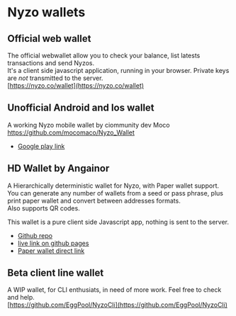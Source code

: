 # Nyzo wallets

## Official web wallet

The official webwallet allow you to check your balance, list latests transactions and send Nyzos.  
It's a client side javascript application, running in your browser. Private keys are *not* transmitted to the server.  
[https://nyzo.co/wallet](https://nyzo.co/wallet)

## Unofficial Android and Ios wallet

A working Nyzo mobile wallet by ciommunity dev Moco  
https://github.com/mocomaco/Nyzo_Wallet

- [Google play link](https://play.google.com/store/apps/details?id=io.threedots.nyzo_wallet)

## HD Wallet by Angainor

A Hierarchically deterministic wallet for Nyzo, with Paper wallet support.  
You can generate any number of wallets from a seed or pass phrase, plus print paper wallet and convert between addresses formats.  
Also supports QR codes.

This wallet is a pure client side Javascript app, nothing is sent to the server.

- [Github repo](https://github.com/AngainorDev/NyzoSpace)
- [live link on github pages](https://angainordev.github.io/NyzoSpace/js/dist/index.html)
- [Paper wallet direct link](https://angainordev.github.io/NyzoSpace/js/dist/paper.html)


## Beta client line wallet

A WIP wallet, for CLI enthusiats, in need of more work. Feel free to check and help.  
[https://github.com/EggPool/NyzoCli](https://github.com/EggPool/NyzoCli)
